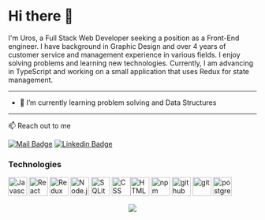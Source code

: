 # Hi there 👋

I'm Uros, a Full Stack Web Developer seeking a position as a Front-End engineer. I have background in Graphic Design and over 4 years of customer service and management experience in various fields. I enjoy solving problems and learning new technologies.
Currently, I am advancing in TypeScript and working on a small application that uses Redux for state management.

_____

- 🌱 I’m currently learning problem solving and Data Structures
_____

:mailbox: Reach out to me

[![Mail Badge](https://img.shields.io/badge/-email-c0392b?style=flat&labelColor=c0392b&logo=gmail&logoColor=white)](mailto:urosivanovich@gmail.com)  [![Linkedin Badge](https://img.shields.io/badge/-connect-0e76a8?style=flat&labelColor=0e76a8&logo=linkedin&logoColor=white)](https://www.linkedin.com/in/uros-ivanovic/)


### Technologies

<img src="https://cdn.worldvectorlogo.com/logos/logo-javascript.svg" alt="Javascript" height="38"/>  <img src="https://cdn.worldvectorlogo.com/logos/react-2.svg" alt="React" height="38" />   <img src="https://cdn.worldvectorlogo.com/logos/redux.svg" alt="Redux" height="38" />   <img src="https://cdn.worldvectorlogo.com/logos/nodejs-icon.svg" alt="Node.js" height="38" />   <img src="https://cdn.worldvectorlogo.com/logos/sqlite.svg" alt="SQLite" height="38" />   <img src="https://cdn.worldvectorlogo.com/logos/css-3.svg" alt="CSS" height="38" /><img src="https://cdn.worldvectorlogo.com/logos/html-1.svg" alt="HTML" height="38" />   <img src="https://cdn.worldvectorlogo.com/logos/npm.svg" alt="npm" height="38" />   <img src="https://cdn.worldvectorlogo.com/logos/github-icon-1.svg" alt="github" height="38" />   <img src="https://cdn.worldvectorlogo.com/logos/git-icon.svg" alt="git" height="38" />   <img src="https://cdn.worldvectorlogo.com/logos/postgresql.svg" alt="postgresql" height="38" />



<p align="center">
  <img src="https://github-readme-stats.vercel.app/api?username=ivanovicuros&theme=tokyonight" />
 </p>
